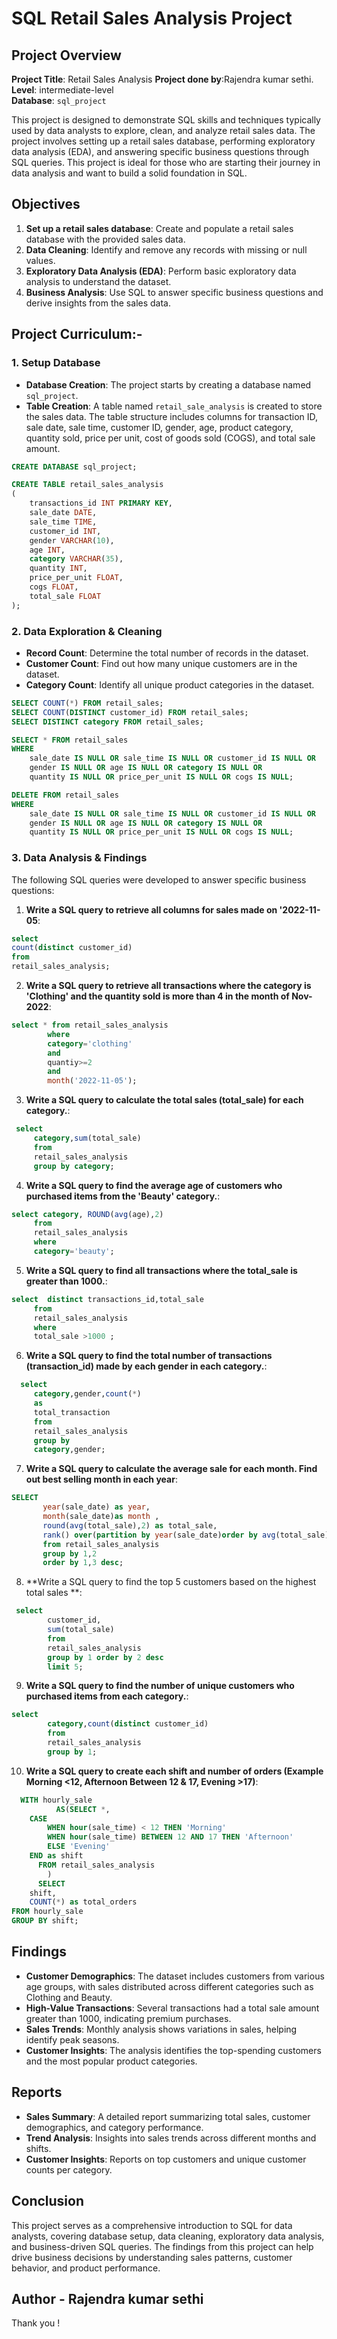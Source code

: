 # SQL Retail Sales Analysis Project

## Project Overview

**Project Title**: Retail Sales Analysis 
**Project done by**:Rajendra kumar sethi.
**Level**: intermediate-level  
**Database**: `sql_project`

This project is designed to demonstrate SQL skills and techniques typically used by data analysts to explore, clean, and analyze retail sales data. The project involves setting up a retail sales database, performing exploratory data analysis (EDA), and answering specific business questions through SQL queries. This project is ideal for those who are starting their journey in data analysis and want to build a solid foundation in SQL.

## Objectives

1. **Set up a retail sales database**: Create and populate a retail sales database with the provided sales data.
2. **Data Cleaning**: Identify and remove any records with missing or null values.
3. **Exploratory Data Analysis (EDA)**: Perform basic exploratory data analysis to understand the dataset.
4. **Business Analysis**: Use SQL to answer specific business questions and derive insights from the sales data.

## Project Curriculum:-

### 1. Setup Database

- **Database Creation**: The project starts by creating a database named `sql_project`.
- **Table Creation**: A table named `retail_sale_analysis` is created to store the sales data. The table structure includes columns for transaction ID, sale date, sale time, customer ID, gender, age, product category, quantity sold, price per unit, cost of goods sold (COGS), and total sale amount.

```sql
CREATE DATABASE sql_project;

CREATE TABLE retail_sales_analysis
(
    transactions_id INT PRIMARY KEY,
    sale_date DATE,	
    sale_time TIME,
    customer_id INT,	
    gender VARCHAR(10),
    age INT,
    category VARCHAR(35),
    quantity INT,
    price_per_unit FLOAT,	
    cogs FLOAT,
    total_sale FLOAT
);
```

### 2. Data Exploration & Cleaning

- **Record Count**: Determine the total number of records in the dataset.
- **Customer Count**: Find out how many unique customers are in the dataset.
- **Category Count**: Identify all unique product categories in the dataset.

```sql
SELECT COUNT(*) FROM retail_sales;
SELECT COUNT(DISTINCT customer_id) FROM retail_sales;
SELECT DISTINCT category FROM retail_sales;

SELECT * FROM retail_sales
WHERE 
    sale_date IS NULL OR sale_time IS NULL OR customer_id IS NULL OR 
    gender IS NULL OR age IS NULL OR category IS NULL OR 
    quantity IS NULL OR price_per_unit IS NULL OR cogs IS NULL;

DELETE FROM retail_sales
WHERE 
    sale_date IS NULL OR sale_time IS NULL OR customer_id IS NULL OR 
    gender IS NULL OR age IS NULL OR category IS NULL OR 
    quantity IS NULL OR price_per_unit IS NULL OR cogs IS NULL;
```

### 3. Data Analysis & Findings

The following SQL queries were developed to answer specific business questions:

1. **Write a SQL query to retrieve all columns for sales made on '2022-11-05**:
```sql
select
count(distinct customer_id)
from 
retail_sales_analysis;
```

2. **Write a SQL query to retrieve all transactions where the category is 'Clothing' and the quantity sold is more than 4 in the month of Nov-2022**:
```sql
select * from retail_sales_analysis
        where 
        category='clothing' 
        and
        quantiy>=2 
        and 
        month('2022-11-05');
```

3. **Write a SQL query to calculate the total sales (total_sale) for each category.**:
```sql
 select
     category,sum(total_sale)
     from 
     retail_sales_analysis
     group by category;
```

4. **Write a SQL query to find the average age of customers who purchased items from the 'Beauty' category.**:
```sql
select category, ROUND(avg(age),2)
     from 
     retail_sales_analysis
     where 
     category='beauty'; 
```

5. **Write a SQL query to find all transactions where the total_sale is greater than 1000.**:
```sql
select  distinct transactions_id,total_sale 
     from
     retail_sales_analysis
     where 
     total_sale >1000 ;
```

6. **Write a SQL query to find the total number of transactions (transaction_id) made by each gender in each category.**:
```sql
  select
     category,gender,count(*) 
     as
     total_transaction
     from 
     retail_sales_analysis
     group by 
     category,gender;
```

7. **Write a SQL query to calculate the average sale for each month. Find out best selling month in each year**:
```sql
SELECT 
       year(sale_date) as year,
       month(sale_date)as month ,
       round(avg(total_sale),2) as total_sale, 
       rank() over(partition by year(sale_date)order by avg(total_sale)desc)
       from retail_sales_analysis
       group by 1,2
       order by 1,3 desc;
```

8. **Write a SQL query to find the top 5 customers based on the highest total sales **:
```sql
 select
        customer_id,
        sum(total_sale)
        from 
        retail_sales_analysis
        group by 1 order by 2 desc
        limit 5;
```

9. **Write a SQL query to find the number of unique customers who purchased items from each category.**:
```sql
select 
        category,count(distinct customer_id)
        from 
        retail_sales_analysis 
        group by 1;
```

10. **Write a SQL query to create each shift and number of orders (Example Morning <12, Afternoon Between 12 & 17, Evening >17)**:
```sql
  WITH hourly_sale
          AS(SELECT *,
    CASE
        WHEN hour(sale_time) < 12 THEN 'Morning'
        WHEN hour(sale_time) BETWEEN 12 AND 17 THEN 'Afternoon'
        ELSE 'Evening'
    END as shift
      FROM retail_sales_analysis
        )
      SELECT 
    shift,
    COUNT(*) as total_orders    
FROM hourly_sale
GROUP BY shift;
```

## Findings

- **Customer Demographics**: The dataset includes customers from various age groups, with sales distributed across different categories such as Clothing and Beauty.
- **High-Value Transactions**: Several transactions had a total sale amount greater than 1000, indicating premium purchases.
- **Sales Trends**: Monthly analysis shows variations in sales, helping identify peak seasons.
- **Customer Insights**: The analysis identifies the top-spending customers and the most popular product categories.

## Reports

- **Sales Summary**: A detailed report summarizing total sales, customer demographics, and category performance.
- **Trend Analysis**: Insights into sales trends across different months and shifts.
- **Customer Insights**: Reports on top customers and unique customer counts per category.

## Conclusion

This project serves as a comprehensive introduction to SQL for data analysts, covering database setup, data cleaning, exploratory data analysis, and business-driven SQL queries. The findings from this project can help drive business decisions by understanding sales patterns, customer behavior, and product performance.

## Author - Rajendra kumar sethi

Thank you !
